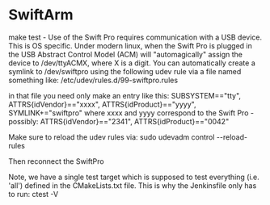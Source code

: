 # SwiftArm

make test -
Use of the Swift Pro requires communication with a USB device.  This is OS specific.
Under modern linux, when the Swift Pro is plugged in the USB Abstract Control Model (ACM)
will "automagically" assign the device to /dev/ttyACMX, where X is a digit.
You can automatically create a symlink to /dev/swiftpro using the following
udev rule via a file named something like: /etc/udev/rules.d/99-swiftpro.rules

in that file you need only make an entry like this:
    SUBSYSTEM=="tty", ATTRS{idVendor}=="xxxx", ATTRS{idProduct}=="yyyy", SYMLINK+="swiftpro"
where xxxx and yyyy correspond to the Swift Pro -
    possibly: ATTRS{idVendor}=="2341", ATTRS{idProduct}=="0042"

Make sure to reload the udev rules via:
    sudo udevadm control --reload-rules

Then reconnect the SwiftPro

Note, we have a single test target which is supposed to test everything (i.e. 'all')
defined in the CMakeLists.txt file.  This is why the Jenkinsfile only has to run:
    ctest -V
